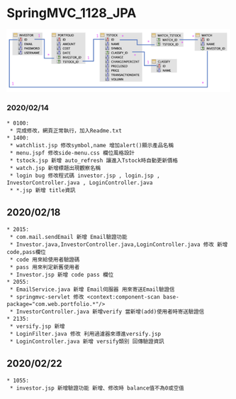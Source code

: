 # SpringMVC_1128_JPA  
<img src="https://github.com/lucky85406/SpringMVC_1128_JPA/blob/master/src/main/webapp/portfolio/images/portfolio.png">

### 2020/02/14
```
* 0100:  
 * 完成修改，網頁正常執行，加入Readme.txt  
* 1400:
 * watchlist.jsp 修改symbol,name 增加alert()顯示產品名稱  
 * menu.jspf 修改side-menu.css 欄位風格設計  
 * tstock.jsp 新增 auto_refresh 讓進入Tstock時自動更新價格  
 * watch.jsp 新增標題出現觀察名稱  
 * login bug 修改程式碼 investor.jsp , login.jsp , InvestorController.java , LoginController.java  
 * *.jsp 新增 title資訊  
```
## 2020/02/18
```
* 2015:  
 * com.mail.sendEmail 新增 Email驗證功能  
 * Investor.java,InvestorController.java,LoginController.java 修改 新增 code,pass欄位  
 * code 用來給使用者驗證碼  
 * pass 用來判定新舊使用者  
 * Investor.jsp 新增 code pass 欄位  
* 2055:  
 * EmailService.java 新增 Email伺服器 用來寄送Email驗證信  
 * springmvc-servlet 修改 <context:component-scan base-package="com.web.portfolio.*"/>  
 * InvestorController.java 新增verify 當新增(add)使用者時寄送驗證信  
* 2135:  
 * versify.jsp 新增  
 * LoginFilter.java 修改 利用過濾器來導進versify.jsp  
 * LoginController.java 新增 versify類別 回傳驗證資訊  
```
## 2020/02/22
```
* 1055:  
 * investor.jsp 新增驗證功能 新增、修改時 balance值不為0或空值 
```